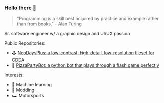 ### Hello there 👋

> "Programming is a skill best acquired by practice and example rather than from books." - Alan Turing

Sr. software engineer w/ a graphic design and UI/UX passion
 
Public Repositories:

- 🕹 [NeoDaysPlus: a low-contrast, high-detail, low-resolution tileset for CDDA](https://github.com/Ravveni/NeoDaysPlus)
- 🍕 [PizzaPartyBot: a python bot that plays through a flash game perfectly](https://github.com/Ravveni/PizzaPartyBot)

Interests:

- 🤖 Machine learning
- 👾 Modding
- 🏎 Motorsports
